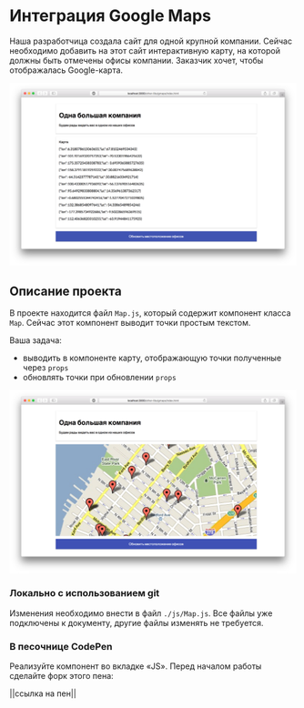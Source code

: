 Интеграция Google Maps
===

Наша разработчица создала сайт для одной крупной компании. Сейчас необходимо добавить на этот сайт интерактивную карту, на которой должны быть отмечены офисы компании. Заказчик хочет, чтобы отображалась Google-карта.

![lib](./assets/gmap.png)

## Описание проекта

В проекте находится файл `Map.js`, который содержит компонент класса `Map`. Сейчас этот компонент выводит точки простым текстом.

Ваша задача:
- выводить в компоненте карту, отображающую точки полученные через `props`
- обновлять точки при обновлении `props`


![lib-done.png](./assets/gmap-done.png)

### Локально с использованием git

Изменения необходимо внести в файл `./js/Map.js`. Все файлы уже подключены к документу, другие файлы изменять не требуется.

### В песочнице CodePen

Реализуйте компонент во вкладке «JS». Перед началом работы сделайте форк этого пена:

||ссылка на пен||
